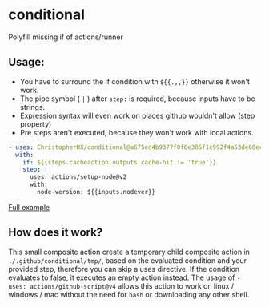 # conditional
Polyfill missing if of actions/runner

## Usage:

- You have to surround the if condition with `${{.,,}}` otherwise it won't work.
- The pipe symbol ( `|` ) after `step:` is required, because inputs have to be strings.
- Expression syntax will even work on places github wouldn't allow (step property)
- Pre steps aren't executed, because they won't work with local actions.
```yaml
- uses: ChristopherHX/conditional@a675ed4b9377f0f6e385f1c992f4a53de60ec521
  with:
    if: ${{steps.cacheaction.outputs.cache-hit != 'true'}}
    step: |
      uses: actions/setup-node@v2
      with:
        node-version: ${{inputs.nodever}}
```

[Full example](https://github.com/ChristopherHX/conditional/blob/main/.github/tests/test1/action.yml)

## How does it work?

This small composite action create a temporary child composite action in `./.github/conditional/tmp/`, based on the evaluated condition and your provided step, therefore you can skip a uses directive. If the condition evaluates to false, it executes an empty action instead.
The usage of `- uses: actions/github-script@v4` allows this action to work on linux / windows / mac without the need for `bash` or downloading any other shell.
